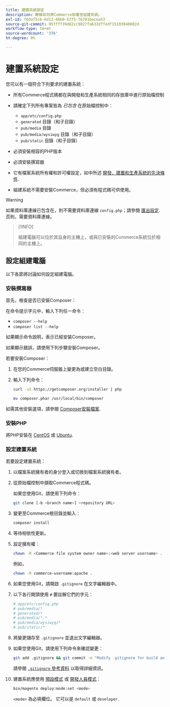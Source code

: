 ```yaml
---
title: 建置系統設定
description: 瞭解如何將Commerce部署至組建系統。
exl-id: f6daf5c6-6d12-46b0-b775-76791bacea53
source-git-commit: 95ffff39d82cc9027fa633dffedf15193040802d
workflow-type: tm+mt
source-wordcount: '376'
ht-degree: 0%

---
```


# 建置系統設定

您可以有一個符合下列要求的建置系統：

- 所有Commerce程式碼都在與開發和生產系統相同的存放庫中進行原始檔控制
- 請確定下列所有專案皆為 _已包含_ 在原始檔控制中：

   - `app/etc/config.php`
   - `generated` 目錄（和子目錄）
   - `pub/media` 目錄
   - `pub/media/wysiwyg` 目錄（和子目錄）
   - `pub/static` 目錄（和子目錄）

- 必須安裝相容的PHP版本
- 必須安裝撰寫器
- 它有檔案系統所有權和許可權設定，如中所述 [開發、建置和生產系統的先決條件](../deployment/technical-details.md).
- 組建系統不需要安裝Commerce，但必須有程式碼可供使用。

>[!WARNING]
>
>如果資料庫連線已包含在，則不需要資料庫連線 `config.php`；請參閱 [匯出設定](../cli/export-configuration.md). 否則，需要資料庫連線。

>[!INFO]
>
>組建電腦可以位於其自身的主機上，或與已安裝的Commerce系統位於相同的主機上。

## 設定組建電腦

以下各節將討論如何設定組建電腦。

### 安裝撰寫器

首先，檢查是否已安裝Composer：

在命令提示字元中，輸入下列任一命令：

- `composer --help`
- `composer list --help`

如果顯示命令說明，表示已經安裝Composer。

如果顯示錯誤，請使用下列步驟安裝Composer。

若要安裝Composer：

1. 在您的Commerce伺服器上變更為或建立空白目錄。

1. 輸入下列命令：

   ```bash
   curl -sS https://getcomposer.org/installer | php
   ```

   ```bash
   mv composer.phar /usr/local/bin/composer
   ```

如需其他安裝選項，請參閱 [Composer安裝檔案][composer].

### 安裝PHP

將PHP安裝在 [CentOS] 或 [Ubuntu].

### 設定建置系統

若要設定建置系統：

1. 以檔案系統擁有者的身分登入或切換到檔案系統擁有者。
1. 從原始檔控制中擷取Commerce程式碼。

   如果您使用Git，請使用下列命令：

   ```bash
   git clone [-b <branch name>] <repository URL>
   ```

1. 變更至Commerce根目錄並輸入：

   ```bash
   composer install
   ```

1. 等待相依性更新。
1. 設定擁有權：

   ```bash
   chown -R <Commerce file system owner name>:<web server username> .
   ```

   例如，

   ```bash
   chown -R commerce-username:apache .
   ```

1. 如果您使用Git，請開啟 `.gitignore` 在文字編輯器中。
1. 以下各行開頭使用 `#` 要註解它們的字元：

   ```conf
   # app/etc/config.php
   # pub/media/*
   # generated/*
   # pub/media/*.*
   # pub/media/wysiwyg/*
   # pub/static/*
   ```

1. 將變更儲存至 `.gitignore` 並退出文字編輯器。
1. 如果您使用Git，請使用下列命令來確認變更：

   ```bash
   git add .gitignore && git commit -m "Modify .gitignore for build and production"
   ```

   請參閱 [`.gitignore` 參考資料](../reference/config-reference-gitignore.md) 以取得詳細資訊。

1. 建置系統應使用 [預設模式](../bootstrap/application-modes.md#default-mode) 或 [開發人員模式](../bootstrap/application-modes.md#developer-mode)：

   ```bash
   bin/magento deploy:mode:set <mode>
   ```

   `<mode>` 為必填欄位。 它可以是 `default` 或 `developer`.

<!-- Link Definitions -->

[CentOS]: https://wiki.centos.org/HowTos/php7
[composer]: https://getcomposer.org/download/
[Ubuntu]: https://help.ubuntu.com/lts/serverguide/php.html
